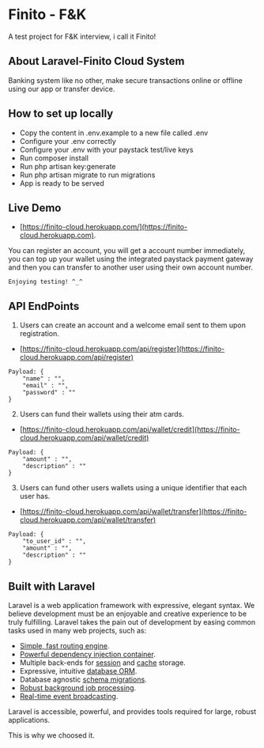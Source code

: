 
# Finito - F&K

A test project for F&K interview, i call it Finito!

## About Laravel-Finito Cloud System

Banking system like no other, make secure transactions online or offline using our app or transfer device.

## How to set up locally
- Copy the content in .env.example to a new file called .env
- Configure your .env correctly
- Configure your .env with your paystack test/live keys
- Run composer install
- Run php artisan key:generate
- Run php artisan migrate to run migrations
- App is ready to be served

## Live Demo

- [https://finito-cloud.herokuapp.com/](https://finito-cloud.herokuapp.com).

You can register an account, you will get a account number immediately, you can top up your wallet
using the integrated paystack payment gateway and then you can transfer to another user using their
own account number.
    
    Enjoying testing! ^_^ 

## API EndPoints

1. Users can create an account and a welcome email sent to them upon registration.
- [https://finito-cloud.herokuapp.com/api/register](https://finito-cloud.herokuapp.com/api/register)


```
Payload: {
    "name" : "",
    "email" : "",
    "password" : ""
}
```


2. Users can fund their wallets using their atm cards.
- [https://finito-cloud.herokuapp.com/api/wallet/credit](https://finito-cloud.herokuapp.com/api/wallet/credit)


```
Payload: {
    "amount" : "",
    "description" : ""
}
```

3. Users can fund other users wallets using a unique identifier that each user has.
- [https://finito-cloud.herokuapp.com/api/wallet/transfer](https://finito-cloud.herokuapp.com/api/wallet/transfer)


```
Payload: {
    "to_user_id" : "",
    "amount" : "",
    "description" : ""
}
```


## Built with Laravel
Laravel is a web application framework with expressive, elegant syntax. We believe development must be an enjoyable and creative experience to be truly fulfilling. Laravel takes the pain out of development by easing common tasks used in many web projects, such as:

- [Simple, fast routing engine](https://laravel.com/docs/routing).
- [Powerful dependency injection container](https://laravel.com/docs/container).
- Multiple back-ends for [session](https://laravel.com/docs/session) and [cache](https://laravel.com/docs/cache) storage.
- Expressive, intuitive [database ORM](https://laravel.com/docs/eloquent).
- Database agnostic [schema migrations](https://laravel.com/docs/migrations).
- [Robust background job processing](https://laravel.com/docs/queues).
- [Real-time event broadcasting](https://laravel.com/docs/broadcasting).

Laravel is accessible, powerful, and provides tools required for large, robust applications.

This is why we choosed it.
